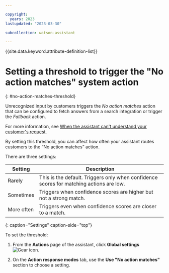 ```yaml
---

copyright:
  years: 2023
lastupdated: "2023-03-30"

subcollection: watson-assistant

---
```


{{site.data.keyword.attribute-definition-list}}

# Setting a threshold to trigger the "No action matches" system action
{: #no-action-matches-threshold}

Unrecognized input by customers triggers the *No action matches* action that can be configured to fetch answers from a search integration or trigger the *Fallback* action. 

For more information, see [When the assistant can't understand your customer's request](https://cloud.ibm.com/docs/watson-assistant?topic=watson-assistant-handle-errors#no-action-matches).

By setting this threshold, you can affect how often your assistant routes customers to the “No action matches” action.

There are three settings:

| Setting | Description |
| --- | --- |
| Rarely | This is the default. Triggers only when confidence scores for matching actions are low. |
| Sometimes | Triggers when confidence scores are higher but not a strong match. |
| More often | Triggers even when confidence scores are closer to a match. |
{: caption="Settings" caption-side="top"}

To set the threshold:

1. From the **Actions** page of the assistant, click **Global settings** ![Gear icon](../../icons/settings.svg).

1. On the **Action response modes** tab, use the **Use "No action matches"** section to choose a setting.

